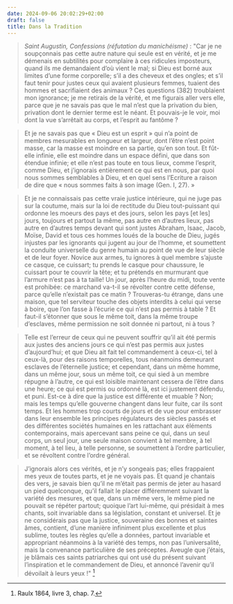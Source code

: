 ```yaml
---
date: 2024-09-06 20:02:29+02:00
draft: false
title: Dans la Tradition
---
```




> *Saint Augustin, Confessions (réfutation du manichéisme)* : "Car je ne soupçonnais pas cette autre nature qui seule est en vérité, et je me démenais en subtilités pour complaire à ces ridicules imposteurs, quand ils me demandaient d’où vient le mal; si Dieu est borné aux limites d’une forme corporelle; s’il a des cheveux et des ongles; et s’il faut tenir pour justes ceux qui avaient plusieurs femmes, tuaient des hommes et sacrifiaient des animaux ? Ces questions (382) troublaient mon ignorance; je me retirais de la vérité, et me figurais aller vers elle, parce que je ne savais pas que le mal n’est que la privation du bien, privation dont le dernier terme est le néant. Et pouvais-je le voir, moi dont la vue s’arrêtait au corps, et l’esprit au fantôme ?  

> Et je ne savais pas que « Dieu est un esprit » qui n’a point de membres mesurables en longueur et largeur, dont l’être n’est point masse, car la masse est moindre en sa partie, qu’en son tout. Et fût-elle infinie, elle est moindre dans un espace défini, que dans son étendue infinie; et elle n’est pas toute en tous lieux, comme l’esprit, comme Dieu, et j’ignorais entièrement ce qui est en nous, par quoi nous sommes semblables à Dieu, et en quel sens l’Ecriture a raison de dire que « nous sommes faits à son image (Gen. I, 27). » 

> Et je ne connaissais pas cette vraie justice intérieure, qui ne juge pas sur la coutume, mais sur la loi de rectitude du Dieu tout-puissant qui ordonne les moeurs des pays et des jours, selon les pays [et les] jours, toujours et partout la même, pas autre en d’autres lieux, pas autre en d’autres temps devant qui sont justes Abraham, Isaac, Jacob, Moïse, David et tous ces hommes loués de la bouche de Dieu, jugés injustes par les ignorants qui jugent au jour de l’homme, et soumettent la conduite universelle du genre humain au point de vue de leur siècle et de leur foyer. Novice aux armes, tu ignores à quel membre s’ajuste ce casque, ce cuissart; tu prends le casque pour chaussure, le cuissart pour te couvrir la tête; et tu prétends en murmurant que l’armure n’est pas à ta taille! Un jour, après l’heure du midi, toute vente est prohibée: ce marchand va-t-il se révolter contre cette défense, parce qu’elle n’existait pas ce matin ? Trouveras-tu étrange, dans une maison, que tel serviteur touche des objets interdits à celui qui verse à boire, que l’on fasse à l’écurie ce qui n’est pas permis à table ? Et faut-il s’étonner que sous le même toit, dans la même troupe d’esclaves, même permission ne soit donnée ni partout, ni à tous ?

> Telle est l’erreur de ceux qui ne peuvent souffrir qu’il ait été permis aux justes des anciens jours ce qui n’est pas permis aux justes d’aujourd’hui; et que Dieu ait fait tel commandement à ceux-ci, tel à ceux-là, pour des raisons temporelles, tous néanmoins demeurant esclaves de l’éternelle justice; et cependant, dans un même homme, dans un même jour, sous un même toit, ce qui sied à un membre répugne à l’autre, ce qui est loisible maintenant cessera de l’être dans une heure; ce qui est permis ou ordonné là, est ici justement défendu, et puni. Est-ce à dire que la justice est différente et muable ? Non; mais les temps qu’elle gouverne changent dans leur fuite, car ils sont temps. Et les hommes trop courts de jours et de vue pour embrasser dans leur ensemble les principes régulateurs des siècles passés et des différentes sociétés humaines en les rattachant aux éléments contemporains, mais apercevant sans peine ce qui, dans un seul corps, un seul jour, une seule maison convient à tel membre, à tel moment, à tel lieu, à telle personne, se soumettent à l’ordre particulier, et se révoltent contre l’ordre général.

> J’ignorais alors ces vérités, et je n’y songeais pas; elles frappaient mes yeux de toutes parts, et je ne voyais pas. Et quand je chantais des vers, je savais bien qu’il ne m’était pas permis de jeter au hasard un pied quelconque, qu’il fallait le placer différemment suivant la variété des mesures, et que, dans un même vers, le même pied ne pouvait se répéter partout; quoique l’art lui-même, qui présidait à mes chants, soit invariable dans sa législation, constant et universel. Et je ne considérais pas que la justice, souveraine des bonnes et saintes âmes, contient, d’une manière infiniment plus excellente et plus sublime, toutes les règles qu’elle a données, partout invariable et appropriant néanmoins à la variété des temps, non pas l’universalité, mais la convenance particulière de ses préceptes. Aveugle que j’étais, je blâmais ces saints patriarches qui ont usé du présent suivant l’inspiration et le commandement de Dieu, et annoncé l’avenir qu’il dévoilait à leurs yeux !" [^1]

[^1]: Raulx 1864, livre 3, chap. 7.
